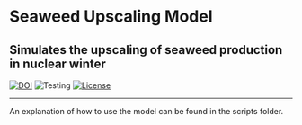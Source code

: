 # Seaweed Upscaling Model   
Simulates the upscaling of seaweed production in nuclear winter
---


[![DOI](https://zenodo.org/badge/520046482.svg)](https://zenodo.org/badge/latestdoi/520046482)
![Testing](https://github.com/allfed/seaweed-upscaling-model/actions/workflows/testing.yml/badge.svg)
[![License](https://img.shields.io/badge/License-Apache_2.0-blue.svg)](https://opensource.org/licenses/Apache-2.0)


---

An explanation of how to use the model can be found in the scripts folder. 
